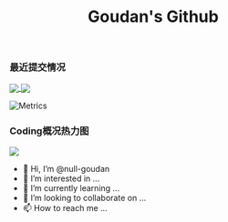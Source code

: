 <h1 align="center">Goudan's Github</h1> 
<br>

<!---
null-goudan/null-goudan is a ✨ special ✨ repository because its `README.md` (this file) appears on your GitHub profile.
You can click the Preview link to take a look at your changes.
--->
<h3>最近提交情况</h3>
<a href="https://github.com/null-goudan">
  <img align="center" src="https://github-readme-stats.vercel.app/api?username=null-goudan&show_icons=true&count_private=true&theme=radical&custom_title=狗蛋" />
</a>
<a href="https://github.com/null-goudan">
  <img align="center" src="https://github-readme-stats.vercel.app/api/top-langs/?username=null-goudan&layout=compact" />
</a>


![Metrics](https://metrics.lecoq.io/null-goudan?template=classic&base.header=0&base.activity=0&base.community=0&base.repositories=0&base.metadata=0&habits=1&isocalendar=1&languages=1&isocalendar.duration=half-year&languages.limit=8&languages.threshold=0%25&languages.colors=github&languages.sections=most-used&languages.indepth=false&languages.analysis.timeout=15&languages.categories=markup%2C%20programming&languages.recent.categories=markup%2C%20programming&languages.recent.load=300&languages.recent.days=14&habits.from=200&habits.days=14&habits.facts=true&habits.charts=false&habits.charts.type=classic&habits.trim=false&config.timezone=Asia%2FShanghai)
<h3>Coding概况热力图</h3>
<img src="https://activity-graph.herokuapp.com/graph?username=null-goudan&theme=github&custom_title=Goudan's">

- 👋 Hi, I’m @null-goudan
- 👀 I’m interested in ...
- 🌱 I’m currently learning ...
- 💞️ I’m looking to collaborate on ...
- 📫 How to reach me ...
